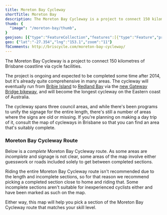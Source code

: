 ```yaml
---
title: Moreton Bay Cycleway
shortTitle: Moreton Bay
description: The Moreton Bay Cycleway is a project to connect 150 kilometres of Brisbane coastline via cycle facilities.
thumb: {
  "image": "/moreton-bay/thumb",
}
geojson: [{"type":"FeatureCollection","features":[{"type":"Feature","properties":{"highway":"path","bicycle":"yes"},"geometry":{"type":"LineString","coordinates":[[153.239847151835,-27.485268315776125],[153.2401444850393,-27.485651876770998],[153.2402680033909,-27.48606527784963],[153.24043082303612,-27.486219680264092],[153.2407957636203,-27.486204738104416],[153.2412393067918,-27.48726064573144],[153.24239027324958,-27.48855561296115],[153.24227236936855,-27.489232974369042],[153.2424969481896,-27.48935250830262],[153.243900565821,-27.48957165351048],[153.24486625475146,-27.4898754677363],[153.24500100204406,-27.49019920328391],[153.2447876521641,-27.4908964766152],[153.24479888110514,-27.49114550173485],[153.24455184440203,-27.491469233548376],[153.2443497234631,-27.491504096917676],[153.24377704746945,-27.491334760449103],[153.24368721594104,-27.49157382362316],[153.2430022505369,-27.49200712430313],[153.2427608283043,-27.4928587792906],[153.2427664427748,-27.493018152591585]]}},{"type":"Feature","properties":{"highway":"path","bicycle":"yes"},"geometry":{"type":"LineString","coordinates":[[153.15995728493021,-27.089273299920812],[153.15830575237464,-27.084056241349618],[153.15832163249536,-27.083306887780616],[153.15857571442697,-27.082854445463468],[153.1580199102016,-27.08004077879756],[153.15824223189176,-27.07967315883903],[153.15811519092594,-27.079404512722057],[153.1576546674249,-27.079362094855245],[153.15741646561403,-27.078146109179492],[153.15690830175078,-27.07776434351342],[153.1568606613886,-27.077424995162946],[153.15690830175072,-27.076972529097308],[153.15581257342066,-27.0751060872684],[153.1555212578477,-27.072601113283053],[153.1556701339795,-27.072556925322623],[153.1555629431646,-27.072104439605468],[153.1549436184563,-27.072168070519805],[153.15411388214832,-27.07136207626946],[153.15224399793286,-27.070167214480975],[153.15071156628278,-27.069590989599448],[153.14905209366688,-27.06878497682107],[153.14847643929056,-27.068544585923256],[153.1478253543408,-27.068102689545924],[153.14794048521605,-27.06805319704321],[153.14813501669497,-27.068106224723856],[153.14813104666476,-27.06818753378547],[153.1415341288669,-27.073736212225523],[153.1408154766396,-27.074086158859014],[153.1393894011261,-27.07449609495445],[153.13819913337463,-27.07439611067917],[153.1371211550337,-27.073966177279182],[153.1364025028064,-27.073486249675568],[153.12907000429976,-27.066167099130908],[153.12808185748722,-27.0656771389305],[153.12664455303263,-27.06537716224096],[153.11946925970074,-27.064357235493908],[153.11611180632633,-27.064497225988834],[153.11474187551804,-27.064807204319973],[153.113203510594,-27.064497225988834],[153.11144056684893,-27.065157178825274],[153.11046364897743,-27.065767131780866],[153.10908248922811,-27.06634708397297]]}},{"type":"Feature","properties":{"highway":"residential","bicycle":"3"},"geometry":{"type":"LineString","coordinates":[[153.10981212791063,-27.250789018774356],[153.10966334444169,-27.251245724086793],[153.10929278938698,-27.25178478368223],[153.1086976555113,-27.25355168293075],[153.10876502915758,-27.25405080192819],[153.10914681315333,-27.25461979485325],[153.10942753667962,-27.254829423091905],[153.1094724524438,-27.25513887357924],[153.10941630773857,-27.25558807436755],[153.1097082602059,-27.256097166401073]]}},{"type":"Feature","properties":{"highway":"path","bicycle":"yes"},"geometry":{"type":"LineString","coordinates":[[153.08761968814278,-27.218816399451473],[153.0879372905573,-27.21788436633676],[153.08777848935006,-27.216217984667445],[153.08795317067802,-27.215300051914824],[153.0892553405776,-27.215441272830567],[153.0906051508393,-27.215257685605188],[153.09176439965236,-27.21455157807289],[153.09278072737877,-27.213478286053203],[153.09355885329438,-27.212546208279885]]}},{"type":"Feature","properties":{},"geometry":{"type":"LineString","coordinates":[]}},{"type":"Feature","properties":{"highway":"path","bicycle":"yes"},"geometry":{"type":"LineString","coordinates":[[153.16568971156272,-27.423382329403633],[153.16636344802578,-27.423222855417727],[153.1671494738994,-27.42551527182429],[153.16753125789515,-27.425575073354434],[153.16776706565724,-27.42593388185518],[153.16878889929293,-27.426880732022575],[153.1690471649371,-27.427648173042375],[153.16956369622548,-27.427987041405252],[153.1703946378633,-27.427907307766382],[153.1708999402106,-27.428545175264965],[153.17128172420638,-27.43017969390793],[153.17136032679372,-27.43153513003644],[153.17225864207785,-27.43333903024553],[153.1739542121766,-27.43470439367491],[153.17387560958926,-27.435212663338167],[153.17358365712192,-27.435551508479975],[153.17216881054944,-27.435980046434203],[153.17220017178275,-27.436162352884033],[153.17246405189746,-27.436526109938622],[153.17246405189746,-27.436800172680947],[153.17294128189215,-27.437537647225994],[153.1733230658879,-27.437746929645122],[153.17317708965422,-27.436944678216506],[153.17327253565318,-27.43670051358066],[153.1735027289447,-27.43668556470786],[153.17383959717628,-27.43649621214374],[153.1742438390541,-27.436466314340763],[153.17431682717097,-27.436306859254742],[153.17467053881407,-27.436715462451446],[153.17496249128143,-27.438160510401488],[153.17499056363403,-27.439147118476807],[153.17514215433823,-27.439769972568044],[153.17522637139612,-27.440447633825954],[153.17545095021717,-27.440955877038252],[153.17580466186024,-27.441005704678158],[153.1760460840929,-27.44128473904582],[153.1763155786781,-27.441279756295444],[153.17882524700312,-27.443855808226598],[153.1798470806388,-27.44455835740563],[153.17992006875565,-27.44468790499266],[153.18006604498933,-27.444752678729127],[153.18040852769138,-27.444832400198724],[153.181632482266,-27.44551999548284],[153.18271046060696,-27.44556982106154],[153.18323822083636,-27.445684419807147],[153.18448463329307,-27.446003302646698],[153.18689885561915,-27.446322184564483],[153.18720765149806,-27.446526467808674],[153.18790384584327,-27.44755286082247],[153.18779155643276,-27.447841843540306],[153.18701114502966,-27.448330122963966],[153.1870392173823,-27.44844970126886],[153.18665181891603,-27.448982819634228],[153.18637670986024,-27.44991950734382],[153.18635425197814,-27.450572194609197],[153.1865170716234,-27.450901027951513],[153.18671919256232,-27.45416937878107],[153.1866462044455,-27.454926665761445],[153.18678656620864,-27.45657573981143],[153.18705044632335,-27.457477488907283],[153.1875894354938,-27.458169987350328],[153.18762312231695,-27.458693094801426],[153.1879150747843,-27.459594826581114],[153.1884821363074,-27.460556333558674],[153.189599415942,-27.461582596003243],[153.19107602169032,-27.462698521023334],[153.19164869768392,-27.463689891364933],[153.19247963932173,-27.46542352259453],[153.19291195355223,-27.467017642190477],[153.192535784027,-27.467396242206448],[153.193080387668,-27.468078715265865],[153.19305792978588,-27.468253069019372],[153.19291195355223,-27.468497163810913],[153.19237296438175,-27.47017094210351],[153.19233366308808,-27.471142319633582],[153.1888976071263,-27.470649159803724],[153.18875724536315,-27.47154083101514],[153.18885269136211,-27.471670346903856],[153.18882461900947,-27.47186960182002],[153.18888076371474,-27.472078819094232],[153.18877408877475,-27.47227309192176],[153.1885045941895,-27.47341381520414],[153.18842599160217,-27.473916925213487],[153.18834177454426,-27.47400160687038],[153.1878870024317,-27.47402651322767],[153.18674165044442,-27.473608085678023],[153.18639916774234,-27.473005347962406],[153.18639916774234,-27.47248230842991],[153.18655075844654,-27.471491017171257],[153.186427240095,-27.471356519680302],[153.18550085245826,-27.471217040627394],[153.18449586223414,-27.471495998556662],[153.1843835728236,-27.471700235164253],[153.18450709117516,-27.472004098684756],[153.18447340435202,-27.472208334350643],[153.18347964306898,-27.473488534657704],[153.18344034177528,-27.4737126927144],[153.18295749731007,-27.47436025787218],[153.18308663013215,-27.474878307258248],[153.1832494497774,-27.475042687804386],[153.18323260636583,-27.475226992973578],[153.18304732883848,-27.475361485740308],[153.18274460847195,-27.476896643575657]]}},{"type":"Feature","properties":{"highway":"residential","bicycle":"5"},"geometry":{"type":"LineString","coordinates":[[153.06867636878096,-27.325015802116184],[153.06368085231202,-27.32887608507158],[153.06346750243202,-27.328706499169503],[153.0611767984575,-27.33305579678849],[153.06053674881758,-27.335090730655036]]}},{"type":"Feature","properties":{"highway":"path","bicycle":"yes"},"geometry":{"type":"LineString","coordinates":[[153.1097082602059,-27.256097166401073],[153.10982616408694,-27.256132104004195],[153.10984862196904,-27.256815880598833],[153.10974194702905,-27.257020513652893],[153.10914681315333,-27.257729239856655],[153.10882117386285,-27.25854277211418],[153.108534835866,-27.259595863314768],[153.10806883481237,-27.260888506652115],[153.10798461775448,-27.260898488395483],[153.10768985805188,-27.261449978324116],[153.10744843581932,-27.26158473110352],[153.10731088129143,-27.261612180723752],[153.10718736293987,-27.261682052453757],[153.1068196151204,-27.261677061617355],[153.1063732647136,-27.261604694464364],[153.10609815565786,-27.26167456619907],[153.10507070755162,-27.2624556293876],[153.10480402020167,-27.26248557419296],[153.10384956021227,-27.262490564993072],[153.1038018372128,-27.26255544537413],[153.1034200532171,-27.262570417764373],[153.10335267957075,-27.262198602809843],[153.1032207395134,-27.261637134918086],[153.10259693477286,-27.260468385892384],[153.10213654818978,-27.260034177548167],[153.1020018008971,-27.259654867722045],[153.10080591867515,-27.258781452018553],[153.09932931292687,-27.25797790351261],[153.0976842730628,-27.257339053352464],[153.09576973861357,-27.256899841738544],[153.0941078553379,-27.256745119052315],[153.09367554110744,-27.256575422955397],[153.09322638346538,-27.25594155583285],[153.092816527117,-27.25603139548727],[153.0927491534707,-27.25615617266468],[153.0896499657405,-27.256944761187782],[153.08914466339317,-27.25716436712286],[153.0888021806911,-27.257114456721148],[153.08597248754614,-27.25778824525435],[153.08584896919456,-27.25792300247111],[153.0859444151935,-27.258182534428517],[153.08575913766614,-27.258222462368202],[153.08579282448932,-27.25838716496787],[153.08512470249676,-27.25851693048066],[153.0849899552041,-27.258472011666445],[153.0848720513231,-27.258302318204564],[153.08465870144312,-27.25823244435088],[153.08366494016002,-27.258626731950134],[153.0827385525233,-27.259310493206698],[153.08085770489717,-27.261311843232512],[153.08076787336876,-27.26165122071221],[153.08076225889823,-27.261940688920458],[153.08057698137088,-27.262050487009212],[153.08051522219512,-27.262699291684005],[153.0640589968267,-27.284198984016264],[153.06405779980224,-27.28435936753961],[153.06414911049643,-27.28446521751395],[153.06431585176406,-27.284493444156748],[153.06443495266953,-27.28443699086399],[153.0644984731524,-27.284334669197744],[153.0646969746615,-27.284451104189873],[153.06468903460114,-27.284786295152472],[153.06487165598946,-27.28514265496131],[153.06494311653273,-27.285410806142878],[153.06502397625093,-27.288342340148336],[153.0647698943193,-27.29186696364958],[153.06479371450044,-27.292212716486453],[153.0647381340779,-27.2943048509926],[153.06448941870502,-27.2974767143644],[153.0644304667645,-27.297633874956013],[153.06442485229397,-27.297878346545193],[153.0644753825287,-27.297993098329982],[153.06460451535077,-27.299627051092173],[153.0647982145839,-27.300717171086603],[153.06510139599234,-27.302271259571054],[153.06539615569494,-27.303166783824118],[153.06569933710333,-27.304012411513963],[153.06596040998275,-27.304900438376624],[153.0662972782143,-27.306399591198883],[153.06677170097373,-27.30791867880912],[153.06710576197,-27.308933886686972],[153.0679226674315,-27.310832076006577],[153.0681500534878,-27.31127606304059],[153.068354981662,-27.311365857955074],[153.06873395842248,-27.311385812370645],[153.06918592329978,-27.311552930460174],[153.06964069541237,-27.31185224581228],[153.06999721429077,-27.312630461948824],[153.06996633470288,-27.31285245208972],[153.06972771970553,-27.31339620134491],[153.06947226129662,-27.313722948468694],[153.06943857447345,-27.31399482129623],[153.06954805664873,-27.31420184327771],[153.07073948719508,-27.31583014106843],[153.07116618695505,-27.3160596073971],[153.07323792657905,-27.318573729124545],[153.07524790702726,-27.320638857914812],[153.0756240765525,-27.320778527072807],[153.0761967525461,-27.320883278825875],[153.07838639605114,-27.321950743430218],[153.0791555785132,-27.321925802785657],[153.08063779873197,-27.3221502683848],[153.08115994449088,-27.322095399058067],[153.0823670556539,-27.32171131301089],[153.08268146600335,-27.32173625370369],[153.08299587635278,-27.321865945215826],[153.08294534611807,-27.321985660323183],[153.08295938229438,-27.322195161450104],[153.0837061068743,-27.322519388604448],[153.08393349293058,-27.32276629941697],[153.08402633119832,-27.322885909724015],[153.0838242102594,-27.32300562373036],[153.0838691260236,-27.323125337607472],[153.08385228261204,-27.323564287384592],[153.08403194566887,-27.3236989648088],[153.08454847695722,-27.324377337495772],[153.08514361083294,-27.32483124631457],[153.08608122741074,-27.325165441729848],[153.08629457729072,-27.325235273480452],[153.0872939530443,-27.32687630695979],[153.08717043469275,-27.326926186016536]]}},{"type":"Feature","properties":{"highway":"residential","bicycle":"1"},"geometry":{"type":"LineString","coordinates":[[153.1391905489771,-27.43535940431022],[153.14053241917836,-27.43146231610096],[153.1472517903562,-27.422724497727383],[153.14812764775817,-27.422445416438375],[153.14929545762752,-27.423242789678564],[153.15333787640608,-27.42382088167731],[153.15300100817456,-27.425415602535384],[153.16373587581975,-27.426910632421926]]}},{"type":"Feature","properties":{"highway":"path","bicycle":"yes"},"geometry":{"type":"LineString","coordinates":[[153.08834937799045,-27.431350199751627],[153.0926949781774,-27.43003462742523],[153.0928521833521,-27.43031867277735],[153.09267252029528,-27.430428304121282],[153.09264444794263,-27.430587767699922],[153.0928521833521,-27.43078211362494],[153.09286902676368,-27.431120972368124],[153.09350346193307,-27.432725554056358],[153.09364943816675,-27.432885014316412],[153.09380102887096,-27.432855115535197],[153.093812257812,-27.432974710611454],[153.09457021133298,-27.432760436007932],[153.0950305979161,-27.433637464310284],[153.09544045426446,-27.434006212765542],[153.09579978037812,-27.43463906197273],[153.09633315507807,-27.435301805677852],[153.09710978177668,-27.437186641143192],[153.10555606566012,-27.45240273607206],[153.10565065105666,-27.452365523238917],[153.1056618799977,-27.452268369325324],[153.10542607223564,-27.451942031194154],[153.1049460350057,-27.45058186339314],[153.1046384261256,-27.450179805046343],[153.10444984969197,-27.450121674666008],[153.10405483168893,-27.450146336043225],[153.10381464486292,-27.449991321580555],[153.1033481663167,-27.449233861413934],[153.10332236112055,-27.44902071470832],[153.10321914033582,-27.44887626794641],[153.10306232414365,-27.448765290427662],[153.1029988036607,-27.448641981942558],[153.10297299846457,-27.44845173429514],[153.10286580764966,-27.448321379236166],[153.10224251291118,-27.447956736563878],[153.10209363677936,-27.447673124763185],[153.1021095169001,-27.447592092686193],[153.102216707715,-27.447549815057183],[153.10229213828845,-27.447613231494625],[153.10237352390718,-27.447843996556514],[153.10250850493333,-27.447914459074617],[153.10265539605007,-27.447902128137198],[153.10272487157823,-27.447799957459832],[153.10267921623117,-27.447588569551066],[153.1024529245108,-27.447278533218775],[153.1024489544806,-27.447021343327346],[153.10289558287604,-27.44727324850101],[153.10404689162868,-27.449251476825715],[153.1043942692696,-27.449575599900545],[153.10726857112095,-27.449538607641234],[153.10751868302242,-27.449582646043766]]}},{"type":"Feature","properties":{"highway":"path","bicycle":"yes"},"geometry":{"type":"LineString","coordinates":[[153.06053674881758,-27.335090730655036],[153.06025041082077,-27.335210431483794],[153.06018584440974,-27.335432376428393],[153.06023677365258,-27.336686168997055],[153.06019747235888,-27.33705025337566],[153.0602816894168,-27.337479173163942],[153.06071400364726,-27.33790310388173],[153.06118561917143,-27.338850707858008],[153.06909079367168,-27.347373792027557],[153.06910202261273,-27.347543349367772],[153.0697926024874,-27.34826147169629],[153.07002841024948,-27.34827144558474],[153.07037650742208,-27.348660426533975],[153.07156677517355,-27.3477777370284],[153.07207769199138,-27.347633114913418],[153.07222928269556,-27.34745358374939],[153.07252123516292,-27.347019715568553],[153.07313882692074,-27.346496079294326],[153.0737844910312,-27.3455236053617],[153.07402591326382,-27.344630916647933],[153.0741325882038,-27.343947680762174],[153.0742617210259,-27.343693336400104],[153.07446945643534,-27.343438991454192],[153.0745031432585,-27.343124799832573],[153.07459297478692,-27.34297518446153],[153.07484001149004,-27.342905363885905],[153.07501406007637,-27.342915338256546],[153.07520495207424,-27.342810607320054],[153.07546883218893,-27.34225204065357],[153.07555304924682,-27.341793215928305],[153.0756316518342,-27.34172838184654],[153.07571306165678,-27.341753318036325],[153.07576359189153,-27.34180319039906],[153.075864652361,-27.341793215928305],[153.07628854488567,-27.3414490961376],[153.07631942447358,-27.34132192116189],[153.0761594120636,-27.341080038942554],[153.07614256865202,-27.34096782536255],[153.07620152059255,-27.340915458986323],[153.0767741965862,-27.340960344453176],[153.07683876299723,-27.340900497159996],[153.07683876299723,-27.340843143473712],[153.07687806429087,-27.340798257959396],[153.0769398234667,-27.34080075159956],[153.0769987754072,-27.340880548055093],[153.0771194865235,-27.340910471711112],[153.0772121252872,-27.340883041693406],[153.07731037852136,-27.340805738879713],[153.07743108963768,-27.340818207079113],[153.07766128292923,-27.340915458986323],[153.07775953616343,-27.340898003522085],[153.07787182557396,-27.340783296117245],[153.07793077751447,-27.34075586606806],[153.0780037656313,-27.340830675277118],[153.07800657286657,-27.340912965348746],[153.07787744004446,-27.34118726514617],[153.07799534392552,-27.341411691748128],[153.07798411498447,-27.341865530820904],[153.07781456648163,-27.34232158583226],[153.07771134569688,-27.342445012958898],[153.07769546557617,-27.34270949919589],[153.07778280624012,-27.342864664161088],[153.07799321783978,-27.342970458330967],[153.07805673832266,-27.343199678685846],[153.0782870000732,-27.34347121603112],[153.07824729977136,-27.343591115426335],[153.0783902208579,-27.344116555363442],[153.07842595112947,-27.344687836226097],[153.07852480287588,-27.34492314638734],[153.07846922245332,-27.345564950874955],[153.07866772396238,-27.34584706156136],[153.07875506462642,-27.34618559343683],[153.0786518438417,-27.346383069886485],[153.07868360408312,-27.34684854869653],[153.0785009826948,-27.347109498082993],[153.0786915441435,-27.347574973840874],[153.0786439037813,-27.348202657750836],[153.07851686281552,-27.34845655135587],[153.07854068299662,-27.34856234018622],[153.07869948420384,-27.348795075257396],[153.07869948420384,-27.348985494497406],[153.07859626341912,-27.349204123591527],[153.0786518438417,-27.3497330631635],[153.07904884685982,-27.35017031796939],[153.07953319054192,-27.350367787315978],[153.08035101675935,-27.35215910030723],[153.0806447989928,-27.35232130438392],[153.08078772007934,-27.352575188548826],[153.08073213965676,-27.35280791518876],[153.08053363814773,-27.35293485678625],[153.0802398559143,-27.35292075217149],[153.07996195380156,-27.353350942113565],[153.08004929446557,-27.35380933939331],[153.08066861917388,-27.354465196817422],[153.08153408575342,-27.354923589485338],[153.08277273517007,-27.355029372139263],[153.0829156562566,-27.354909485123844],[153.08415430567322,-27.35476844141014],[153.08555969635745,-27.355233884983672],[153.08590905901343,-27.35527619793881],[153.08613932076395,-27.355212728500042],[153.08674276535154,-27.35540313670724],[153.08736209005986,-27.3552903022536],[153.08852927893324,-27.35476844141014],[153.08875954068375,-27.354754337028876],[153.0897838084706,-27.35498000691333],[153.0913003599999,-27.354923589485328],[153.09443668384336,-27.355607648861422],[153.09513540915532,-27.355917942443128],[153.09557211247528,-27.355960255136907],[153.0958738347691,-27.35601667203679],[153.0962152573647,-27.357025119273818],[153.09703308358206,-27.358118181082055],[153.09873225649974,-27.35914776491718],[153.10018528754617,-27.35961319008422],[153.10043936947784,-27.359556775016653],[153.10084431255635,-27.35974717575449],[153.10194798094685,-27.35961319008422],[153.10221794299918,-27.359676657000875],[153.10192176671694,-27.36146407336676],[153.10185158583536,-27.36153886859118],[153.10181789901222,-27.36168845888843],[153.10182912795327,-27.361972679896393],[153.10173087471907,-27.362713146990515],[153.1015736695443,-27.36284029740744],[153.10153998272116,-27.363044735026556],[153.10164104319063,-27.363114542907585],[153.10158489848538,-27.36336385640911],[153.1014164643696,-27.363441143480575],[153.10137154860539,-27.363570786188973],[153.10150910313328,-27.36372785311307],[153.10149225972174,-27.363884919814332],[153.1013940064875,-27.364071903691926],[153.10129856048857,-27.364697674105212],[153.10103371708303,-27.365204701572036],[153.1011347775525,-27.365832958658483],[153.10051077330786,-27.37013823366805],[153.10070927481692,-27.37015233608958],[153.1005663537304,-27.371224114867793],[153.102067025139,-27.371428597797756],[153.10513188843916,-27.375045767859557],[153.10522716916356,-27.37547587183375],[153.10503660771482,-27.376406582907208],[153.10517952880133,-27.376723868983806],[153.10517158874097,-27.37706935723246],[153.1059973550187,-27.378014156321775],[153.10601323513941,-27.378260930874443],[153.10577503332854,-27.378705123682177],[153.10449668361014,-27.37969926302768],[153.09925624377053,-27.383379616038926],[153.09861309888112,-27.38420450595014],[153.09389670302545,-27.393722021433526],[153.09199902859868,-27.393947611862018],[153.09118914244166,-27.394208450221175],[153.0877669764252,-27.394652578984353],[153.08761611527828,-27.39482177042484],[153.08787813727025,-27.396478422933153],[153.0876478755197,-27.396894344557804],[153.08790195745135,-27.399756406862487],[153.08821161980552,-27.401074622456157],[153.0880369384775,-27.401617412542883],[153.08462271252142,-27.40508556678876],[153.08385252666622,-27.40550850498293],[153.07963635461343,-27.40598078405348],[153.0793663925611,-27.405783413941137],[153.07899320972405,-27.406072420057242],[153.0761824283555,-27.406382572121522],[153.07578542533736,-27.40622749619819],[153.07552340334536,-27.40643191441512],[153.07489613857675,-27.406481256686696],[153.07474527742983,-27.406206349464522],[153.07353838825463,-27.406579941163727],[153.07364830194737,-27.406176596031404],[153.073836878381,-27.406137826998712]]}},{"type":"Feature","properties":{"highway":"residential","bicycle":"1"},"geometry":{"type":"LineString","coordinates":[[153.11566812015138,-27.444037506854276],[153.11514804619756,-27.44409740206416],[153.11438183037257,-27.44433345933947],[153.1137744157548,-27.4448901297201],[153.11177749057344,-27.447437389361273],[153.112202283803,-27.44629588608971],[153.1124722458553,-27.445482029322175],[153.11308760053348,-27.44475977045246],[153.11395306711304,-27.44422071562921],[153.11489793429624,-27.44398818136289],[153.11566812015138,-27.444037506854276]]}},{"type":"Feature","properties":{"highway":"residential","bicycle":"1"},"geometry":{"type":"LineString","coordinates":[[153.09066622246775,-27.062916758575106],[153.08679568563417,-27.061581803448398],[153.07841098189076,-27.061638369571224],[153.07720409271556,-27.0614403880165],[153.0747903143652,-27.061921199757425],[153.072598857705,-27.063193926768538],[153.0696769154914,-27.065004002526848],[153.06799362269444,-27.065456516901204],[153.06551632386117,-27.065767619474283],[153.0633883876839,-27.06655951303817],[153.0608475683677,-27.06828469036684],[153.05573416949386,-27.073460063078315],[153.05351095259223,-27.075072015614364],[153.0508748525517,-27.075807284511086],[153.0398540487678,-27.076203196534557],[153.0379166740392,-27.07575072553643],[153.03207278961202,-27.072611657695788],[153.03010365464198,-27.072244013369232],[153.02622890518484,-27.072639937978657],[153.0039649759268,-27.077447482360796],[153.00170999878372,-27.078578639306155],[152.99558027218345,-27.083923201447714],[152.99084799620707,-27.086015711889036],[152.98678268530122,-27.08649641822676],[152.9749361152396,-27.0855915575252],[152.97283993930373,-27.08615709632011],[152.9707437633679,-27.087966801279258],[152.9682664645346,-27.08836267034211],[152.96445523556037,-27.086383311038734],[152.95878396896148,-27.08490977090421],[152.95718416867356,-27.08479144331734],[152.95704942138093,-27.08545127667481],[152.95527524869482,-27.085151352903157],[152.95515173034326,-27.085361299627618],[152.95539876704638,-27.085931153039425],[152.95536508022323,-27.086201082591245],[152.95509558563796,-27.086331048439792],[152.95448922282122,-27.08641102734858],[152.95391654682757,-27.086141098302598],[152.9528497974277,-27.085981140042527],[152.9514798666194,-27.086451016781563],[152.95094087744894,-27.0864010299881]]}},{"type":"Feature","properties":{"highway":"path","bicycle":"yes"},"geometry":{"type":"LineString","coordinates":[[153.29161888000021,-27.60357090844688],[153.2917697411471,-27.60364830750652],[153.29261932760596,-27.603732742781972],[153.29331011285754,-27.603655343781966],[153.2935959550306,-27.60347240047373],[153.2953665884916,-27.60342314645395],[153.29561273036285,-27.603338710939955],[153.29682358956813,-27.60330001130764],[153.29689902014158,-27.603264829811852],[153.29942792936728,-27.603183912328667],[153.29957879051415,-27.603106512941014],[153.3002576656752,-27.603088922163472],[153.300734069297,-27.603275384261774],[153.30144470469938,-27.603359819824565],[153.30153204536342,-27.60328593871068],[153.30164717623865,-27.603278902411517],[153.3017067266914,-27.603335192792134],[153.3017067266914,-27.603440737177856],[153.3024372122448,-27.604024747607962],[153.30265556390478,-27.604049374485427],[153.3028421553233,-27.60419361751366],[153.30287391556473,-27.60439766830248],[153.30326694855273,-27.604756515319725],[153.3035051503636,-27.60473892480705],[153.30393788365342,-27.60518924104222],[153.30383069283852,-27.605794350568917],[153.30347339012218,-27.60616022912668],[153.30311608740587,-27.606673864271265],[153.30313593755676,-27.60684976616453],[153.3029850764099,-27.607078438203594],[153.3028302452328,-27.607577996997957],[153.30289773574586,-27.608689683041863],[153.30306050698331,-27.60921034224694],[153.30326297852258,-27.609551583761974],[153.30352103048438,-27.609811911625705],[153.30360837114833,-27.61010390025033],[153.3036163112087,-27.61091653919284],[153.3038267228083,-27.611363312147148],[153.30425945609812,-27.611898030137922],[153.30473982975008,-27.612246299004564],[153.30560132629947,-27.612323691935668],[153.30592289874417,-27.612531245435502],[153.30593877886486,-27.612795084062494],[153.30620477088704,-27.6132840633042],[153.30695907662152,-27.613875056884268],[153.30777293280872,-27.614666561148137],[153.30783645329163,-27.614898734647227],[153.30797540434799,-27.61498316125215],[153.3079952544989,-27.61508165887565],[153.30836446730572,-27.615422882100642],[153.3083565272454,-27.61566912500468],[153.308435927849,-27.615760586513737]]}},{"type":"Feature","properties":{"highway":"path","bicycle":"yes"},"geometry":{"type":"LineString","coordinates":[[153.28184356659597,-27.52456382808377],[153.28171443377389,-27.524613617915264],[153.28168074695074,-27.52540029426039],[153.28149546942336,-27.525639283427704],[153.28141125236547,-27.526535488178347],[153.28146178260022,-27.526684854926515],[153.28137756554233,-27.52767067037487],[153.28129896295496,-27.52773539532232],[153.28127089060234,-27.528616646584535],[153.28102385389923,-27.528820777225125],[153.2813270353076,-27.52991112715376],[153.28163583118652,-27.530349255585893],[153.28179303636125,-27.530349255585893],[153.2820513020054,-27.53078240356921],[153.28201200071172,-27.531036317110704],[153.2818491810665,-27.53125537930264],[153.2819390125949,-27.531902605955608],[153.28211306118118,-27.532355662345072],[153.28212990459278,-27.53273403767878],[153.28229833870856,-27.533107433112697],[153.28305629222953,-27.5338392844834],[153.28306190670006,-27.533933877162063],[153.2828766291727,-27.534028469759306],[153.28275311082115,-27.533963748517355],[153.28257344776432,-27.533749670291677],[153.28124281824972,-27.533694906027424],[153.2807880461371,-27.534909670569103],[153.28053539496347,-27.53505404742927],[153.27869946310156,-27.534989326791273],[153.2785591013384,-27.536876166672222],[153.27841312510475,-27.537030497788574],[153.27815485946059,-27.537065346720343],[153.27618979477654,-27.53696577831456],[153.2760887343071,-27.538504100113283],[153.27597083042602,-27.53866340728905],[153.27520164796402,-27.538718169077374],[153.27448861020724,-27.53889738928473],[153.27419665773994,-27.539285698731188],[153.2743033326799,-27.539415134908403],[153.27435386291464,-27.53964413700226],[153.27456159832406,-27.53977855105245],[153.27449422467777,-27.54026642289017],[153.2743033326799,-27.54063979273125],[153.2741741998578,-27.542018761014393],[153.27401699468308,-27.54219797583812],[153.2740450670357,-27.542421993956697],[153.27387663291995,-27.5426161426233],[153.27371942774522,-27.543273258641413],[153.27371942774522,-27.54376111496114],[153.2738261026852,-27.5438407647668],[153.27405629597678,-27.543825830432638],[153.27430894715042,-27.543716311920083],[153.2744156220904,-27.54374618061615],[153.27453914044196,-27.54398015178775],[153.27465142985247,-27.543990107996763],[153.27476371926304,-27.543960239367017],[153.27485916526194,-27.543795961758224],[153.27511743090614,-27.54369639945153],[153.27525217819874,-27.543701377569],[153.2755890464303,-27.543905480191377],[153.27581923972184,-27.543945305049093],[153.2760045172492,-27.5440697576364],[153.2760943487776,-27.544214122461046],[153.27621225265864,-27.544263903391077],[153.27714854703981,-27.54418513314089],[153.2772327640977,-27.544414125292672],[153.2777605243271,-27.54427473882235],[153.2779345729134,-27.54432949781392],[153.2781310793818,-27.54428469500466],[153.27829389902706,-27.54422993599076],[153.2789788644312,-27.544349410167726],[153.2797705047753,-27.544603292362375],[153.281550291932,-27.54534004521316],[153.28234193227613,-27.54576317806253],[153.28234754674662,-27.545877672553363],[153.2822745586298,-27.545962298839452],[153.28210612451406,-27.54596727685425],[153.2810281461731,-27.545783090156466],[153.28049477147314,-27.545887628590407],[153.27993893889112,-27.546181331277168],[153.279585227248,-27.546679130647735],[153.27936064842694,-27.546972831218223],[153.27925397348696,-27.5474308034222],[153.27933819054488,-27.5474656490552],[153.27942802207326,-27.547704590240855],[153.27942802207326,-27.548217316447385],[153.27951223913112,-27.548222294359984],[153.27895079207858,-27.54904364685002],[153.27888341843226,-27.54932240751121],[153.2788497316091,-27.54959121176444],[153.27870936984596,-27.549820192646447],[153.278720598787,-27.54994961641206],[153.27859708043545,-27.550029261730483],[153.27892833419648,-27.55053699927768],[153.2790013223133,-27.55089042304747],[153.27914168407645,-27.551164201242326],[153.279703131129,-27.55146286758559],[153.27982664948058,-27.55163708924408],[153.27977611924587,-27.551786421874226],[153.27965260089428,-27.55241361670346],[153.27946732336693,-27.55250321567237],[153.27921467219326,-27.552543037412864],[153.27785035585552,-27.55240863898083],[153.27721030621558,-27.55210499747322],[153.2757523618993,-27.551940585514295],[153.27567296129567,-27.55234184158381],[153.27569678147677,-27.552574147059218],[153.27622876552107,-27.55260934481565],[153.27688779053122,-27.553017637965873],[153.27782471765406,-27.55384829865462],[153.27801527910276,-27.554172113831125],[153.2779676387406,-27.554355139378075],[153.27658470593843,-27.554447859812804],[153.27502845410726,-27.55495469776891],[153.2751078547109,-27.555179958331816],[153.2749014131415,-27.555250352162954],[153.27464733120985,-27.55681308359278],[153.27453161600067,-27.557289459530747],[153.2742140135862,-27.55723314551526],[153.27356292863644,-27.560457076394115],[153.27349214924263,-27.560654737836327],[153.27264653281395,-27.560510437537047],[153.2722932001278,-27.5606160231405],[153.2721701291922,-27.560689933002507],[153.27207484846784,-27.56062306217713],[153.26992309210945,-27.56029574649684],[153.26987148171708,-27.56019368011736],[153.26794998710923,-27.559820609095397],[153.26748793502708,-27.560000504274807],[153.27008433476578,-27.56401270445155],[153.27101332182826,-27.565047405973637],[153.2726648543838,-27.566525534084924]]}},{"type":"Feature","properties":{"highway":"residential","bicycle":"5"},"geometry":{"type":"LineString","coordinates":[[153.08717043469275,-27.326926186016536],[153.08724903728012,-27.32702594406271],[153.08297642521,-27.329080939845785],[153.08344242626364,-27.329958790511316],[153.0828192200353,-27.33025306844018],[153.08243743603953,-27.330273019457927],[153.08203319416168,-27.330457566201915],[153.0818198442817,-27.33074186734149],[153.08146051816806,-27.33168454485081],[153.08115733675967,-27.333305532406396],[153.08097205923232,-27.333539950183408],[153.08063519100077,-27.333684590692133],[153.08027586488714,-27.33368957829251],[153.07973126124614,-27.333589826242214],[153.0794449232493,-27.333340445723753],[153.0794000074851,-27.332911509919633],[153.07927648913355,-27.33243768355546],[153.07884417490305,-27.332088547043796],[153.07644679598857,-27.330662063586438],[153.0765422419875,-27.329973753814688],[153.07532951635395,-27.329789206265342],[153.0746164785972,-27.329110866687454],[153.07476245483085,-27.328252960689436],[153.07393712766356,-27.328143228048052]]}},{"type":"Feature","properties":{"highway":"residential","bicycle":"3"},"geometry":{"type":"LineString","coordinates":[[153.29699022699197,-27.581734718138044],[153.29812660716905,-27.576033154557955]]}},{"type":"Feature","properties":{"highway":"residential","bicycle":"3"},"geometry":{"type":"LineString","coordinates":[[153.1703907568515,-27.082066043316633],[153.17010516816757,-27.082202151364168],[153.17072400678256,-27.08336344294181],[153.1699300007462,-27.08368863456465],[153.1632285897998,-27.088948124508043],[153.16441959885424,-27.09089916282524],[153.163736753663,-27.09197363318433],[153.1626402215453,-27.091299009718913]]}},{"type":"Feature","properties":{"highway":"residential","bicycle":"1"},"geometry":{"type":"LineString","coordinates":[[153.2726648543838,-27.566525534084924],[153.27280434451524,-27.566387143303185],[153.27406229909187,-27.568007192153164],[153.27818689147986,-27.57431452415665],[153.2783019881256,-27.574267245216536]]}},{"type":"Feature","properties":{"highway":"residential","bicycle":"1"},"geometry":{"type":"LineString","coordinates":[[153.1391905489771,-27.43535940431022],[153.13874590559678,-27.43769195366628],[153.1389999875284,-27.438164095119472],[153.1397145929611,-27.43874898396927],[153.1396272522971,-27.439672115484843],[153.13902380770946,-27.44063047285743],[153.1382218616128,-27.440010360213822],[153.13681647092858,-27.439615741262546],[153.1361018654958,-27.438798311802813],[153.13870620529494,-27.436353034081378],[153.1391905489771,-27.43535940431022]]}},{"type":"Feature","properties":{"highway":"path","bicycle":"yes"},"geometry":{"type":"LineString","coordinates":[[153.26156981486258,-27.516232623940123],[153.2624456722646,-27.517288243511942],[153.26241198544145,-27.517527250310202],[153.26188422521204,-27.517995303785604],[153.26190668309414,-27.51837372854344],[153.26208634615094,-27.520275791157925],[153.26086239157632,-27.52026583280059],[153.26072764428372,-27.52261598012559],[153.26118028443764,-27.522835713452938],[153.2613668758562,-27.523152578595546],[153.26137084588638,-27.52338142507511],[153.2617082984518,-27.523483525658488],[153.26191871005142,-27.523677164435522],[153.2621847020736,-27.523758140550253],[153.26399106580618,-27.52382855451458],[153.26425308779818,-27.524001068536624],[153.2646818510578,-27.524022192683983],[153.26511855437772,-27.523740537052113],[153.26621825273799,-27.523796868236207],[153.2663849940056,-27.523909530517813],[153.26640484415648,-27.524067961656012]]}},{"type":"Feature","properties":{"highway":"path","bicycle":"yes"},"geometry":{"type":"LineString","coordinates":[[153.02960961086083,-27.178059706024982],[153.02969108635693,-27.178165728535568],[153.0293685956515,-27.17917310779602],[153.0296263454208,-27.183083443612535],[153.03065940799755,-27.18618989197941],[153.0307597873175,-27.186155945238056],[153.03131162151269,-27.187402236546067],[153.03188330585886,-27.189182052362113],[153.03258997123112,-27.190644022679464],[153.03347925799181,-27.192000035987792],[153.03362217907832,-27.192028286089727],[153.03464644686514,-27.193200659009275],[153.0349640492797,-27.193723279110145],[153.03525783151315,-27.193921026617716],[153.0362900393603,-27.195248750801326],[153.0362662191792,-27.195545367873443],[153.0363297396621,-27.19558774167648],[153.03624239899813,-27.1959126069648],[153.03635355984318,-27.195940856075573],[153.03642899041665,-27.195718394134474],[153.03653618123153,-27.195725456425148],[153.0371118356079,-27.196558803583205],[153.03732621723773,-27.196643550402925],[153.0375366288373,-27.19690485269159],[153.03789790158385,-27.19716262326824],[153.0380408226704,-27.19756163682128],[153.03846822363104,-27.198094223858284],[153.039079608279,-27.19858151048164],[153.03954013178003,-27.19890636704737],[153.03995301491892,-27.199485456838687],[153.04205713091517,-27.20074955703111],[153.04229533272607,-27.20110265508246],[153.0424938342351,-27.202211375694365],[153.04260499508018,-27.20233142758305],[153.04293053755507,-27.202402046280707],[153.04437562854113,-27.203609619087292],[153.04468529089527,-27.203666113401194],[153.0458365996479,-27.204626512356754],[153.045860419829,-27.204958413012974],[153.0469164478573,-27.205777567849694],[153.0476945737729,-27.206017663816123],[153.04856004035244,-27.206737948612187],[153.0486076807146,-27.207175766507678],[153.04853622017137,-27.20742998256097],[153.0486950213786,-27.207444105658045],[153.04892528312914,-27.207705382631016],[153.04952078765638,-27.207945474444507],[153.05061651598652,-27.209110618546614],[153.05094205846137,-27.2092589087403],[153.0525306348167,-27.209547215573952],[153.05332464085302,-27.209836733205826],[153.05357872278464,-27.210119188707164],[153.05357872278464,-27.210281600296256],[153.0537931044144,-27.210429888931753],[153.05557167793575,-27.210839446995113],[153.05696118849932,-27.209766119218628],[153.05837451924393,-27.209413048611463],[153.05831099876104,-27.209935592712736],[153.05862066111519,-27.210210986590962],[153.05861272105483,-27.210535809264858],[153.05843406969666,-27.21159293885605],[153.05849759017954,-27.211698858083643],[153.05957346835874,-27.211893043072745],[153.06048260527035,-27.212228452711408],[153.06137586206123,-27.21278275905912],[153.06228896900294,-27.213082860071303],[153.0640993027657,-27.213337062649327],[153.06430971436538,-27.21331587912331],[153.0656396744762,-27.213728957154213],[153.0690525381333,-27.214297378265748],[153.06971950320377,-27.214502150378024],[153.07133133545747,-27.21521531927945],[153.07193012886535,-27.215285929813408]]}},{"type":"Feature","properties":{"highway":"residential","bicycle":"3"},"geometry":{"type":"LineString","coordinates":[[153.16178349881372,-27.09077192223173],[153.16197406026242,-27.090192268809986],[153.16087833193234,-27.089810544186818],[153.16070365060432,-27.089216747742917],[153.15995728493021,-27.089273299920812]]}},{"type":"Feature","properties":{"highway":"residential","bicycle":"3"},"geometry":{"type":"LineString","coordinates":[[152.97639648293926,-27.15342780194074],[152.9784608986337,-27.153173462822597],[152.97998539022342,-27.153597361031135],[152.9806523552939,-27.154332114115423],[152.9800489107063,-27.1571015246087],[153.00428197493434,-27.16040777169935],[153.00510774121213,-27.161227253704443],[153.00485365928054,-27.16272491217557],[153.01720839320544,-27.167613355692176],[153.01778007755155,-27.168432784814904],[153.0199080137289,-27.175722613593564],[153.02041617759215,-27.176315950796063],[153.0264188632266,-27.178463240018935],[153.02695878733127,-27.17753086951068],[153.02781631385048,-27.177107062158942],[153.0294321161344,-27.177682733420003],[153.02960961086083,-27.178059706024982]]}},{"type":"Feature","properties":{"highway":"residential","bicycle":"1"},"geometry":{"type":"LineString","coordinates":[[153.10751868302242,-27.449582646043766],[153.10771091311537,-27.448121163994443],[153.10754528623485,-27.447804778504864],[153.10714665882753,-27.447289093124176],[153.10702033324068,-27.446579087568615],[153.1070820924165,-27.446177994691],[153.10735720147227,-27.445928867945867],[153.10810392605217,-27.445986167147066],[153.10796075705377,-27.44694031903635],[153.10803935964114,-27.447600497627906],[153.1086138795792,-27.448510648596386],[153.10894513334023,-27.44933274547915],[153.1096806289791,-27.449905718471022],[153.11050595614637,-27.450040242133326],[153.11045542591165,-27.449397516488315],[153.11072492049686,-27.448690015711566],[153.11177749057344,-27.447437389361273]]}},{"type":"Feature","properties":{"highway":"path","bicycle":"yes"},"geometry":{"type":"LineString","coordinates":[[153.22086986665374,-27.483426071714174],[153.2208810955948,-27.483311512199023],[153.2212797230021,-27.483416110021928],[153.2224250749894,-27.483914193530207],[153.22259912357563,-27.483929136000654],[153.22419924767547,-27.48350078437725],[153.22600149271426,-27.483341397301412],[153.22648995165,-27.483246761116014],[153.22765776151937,-27.483291588792923],[153.2277756654004,-27.48343603340551],[153.22811814810248,-27.483331435601517],[153.2284325584519,-27.483381244092],[153.2290052344455,-27.483226837698197],[153.22913998173817,-27.48329656964478],[153.22966212749705,-27.48311227797582],[153.22992039314124,-27.48283334945789],[153.2303920086654,-27.482743693712834],[153.23053798489906,-27.48291802426122],[153.2308830340137,-27.483015666946756],[153.23092093168975,-27.483067966011095],[153.23095742574816,-27.48309162510348],[153.23102058854155,-27.48308664424235],[153.23110901645234,-27.483067966011095],[153.23118340818684,-27.483133962414],[153.2316334293677,-27.48438053421177],[153.231700803014,-27.484412909424762],[153.23271140770862,-27.484129003386627],[153.23288966714784,-27.483972107630535],[153.2329640588823,-27.483645863358664],[153.23311424596886,-27.483670767535617],[153.23330092711385,-27.482659653424346],[153.23336970437776,-27.482612335048927],[153.23454733957055,-27.48279289189856],[153.23460629151108,-27.482862624119868],[153.23460629151108,-27.482926130211585],[153.23478876180315,-27.482938582382136],[153.23485332821423,-27.482846436286714],[153.2349908827421,-27.482827758014732],[153.23785987718074,-27.483279771307554],[153.23790058209207,-27.483198832424524],[153.2380727454153,-27.483216265419742]]}},{"type":"Feature","properties":{"highway":"path","bicycle":"yes"},"geometry":{"type":"LineString","coordinates":[[153.2783019881256,-27.574267245216536],[153.2792873277029,-27.575832416143793],[153.27951471375917,-27.576235524912867],[153.2796494610518,-27.576325104438183],[153.2797972060632,-27.576585770188938],[153.27988142312105,-27.577401933888908],[153.2804316412326,-27.57943236357913],[153.2804091833505,-27.57955179944934],[153.2803418097042,-27.579661282216133],[153.28034742417472,-27.5798752709448],[153.28024636370526,-27.579974800443804],[153.28061130428944,-27.58127862854006],[153.2819138614514,-27.58460282240759],[153.28217212709558,-27.584762062698697],[153.2825482966208,-27.584781967718822],[153.28412034836802,-27.584294293685605],[153.2843112403659,-27.58458789361844],[153.28698934280666,-27.583667281027843],[153.28787642914975,-27.583473204954895],[153.28929689019276,-27.58341846548761],[153.29060506182526,-27.583647375805405],[153.290773495941,-27.583781735986797],[153.2909812313505,-27.58379666488568],[153.2910991352315,-27.58370211515843],[153.29125072593573,-27.583662304722576],[153.2928901513292,-27.58391609600359],[153.29328990021284,-27.583959360758964],[153.29334151060522,-27.583762309475794],[153.2926308752027,-27.583656746142754],[153.2925752947802,-27.583540626359035],[153.29271424583652,-27.583340055533963],[153.29391319495136,-27.583174672297012],[153.29411963652078,-27.58300577001038],[153.2943570403154,-27.581540638645375],[153.29462653490063,-27.58135651162975],[153.29509253595427,-27.58133162957691]]}},{"type":"Feature","properties":{"highway":"residential","bicycle":"5"},"geometry":{"type":"LineString","coordinates":[[153.18274460847195,-27.476896643575657],[153.18091487839953,-27.486175129282863]]}},{"type":"Feature","properties":{"highway":"path","bicycle":"yes"},"geometry":{"type":"LineString","coordinates":[[153.11424630102312,-27.194205953789254],[153.1147941651882,-27.194283640015655],[153.11495296639546,-27.194446074677778],[153.11535790947397,-27.195590172986744],[153.11559611128484,-27.195809104041132],[153.11559611128484,-27.196063346016473],[153.11553259080193,-27.19632818079101],[153.11568345194883,-27.197475790878688],[153.1158025528543,-27.197638220890724],[153.11599708433315,-27.197811243904123],[153.1160050243935,-27.197934831606457],[153.11608045496695,-27.197948955906572],[153.11610824517822,-27.197807712824904],[153.11621543599313,-27.197786526347226],[153.11646951792474,-27.198090198809304],[153.1164496677738,-27.1982702832508],[153.11562787152621,-27.199979305432315],[153.11547304034914,-27.20007111166755],[153.11540951986623,-27.200470114811623],[153.11549289050006,-27.200629009471413],[153.11546113025855,-27.200791434889563],[153.11535790947386,-27.200932674191257],[153.1152824789004,-27.201778037858933],[153.11587798342762,-27.20345169726784],[153.11659258886027,-27.204362665878538],[153.1164576078341,-27.205068837973517],[153.11595738403125,-27.206551784810088],[153.1162273460836,-27.206890741316645],[153.11620352590253,-27.207159081153254],[153.11610824517814,-27.20730737394368],[153.1161161852385,-27.20840190986533],[153.1163543870494,-27.209461127941537],[153.1169022512144,-27.21056976541136],[153.11769625725074,-27.21158659517678],[153.1185458437096,-27.212271537774626],[153.1185617238303,-27.212553987104354],[153.1181329605707,-27.21312594480415],[153.11799003948423,-27.213288352010878],[153.1178868186995,-27.21354961528151],[153.11751363586242,-27.21383206137142],[153.11729925423265,-27.214100384493655],[153.1171483930857,-27.2145876011426],[153.11643378765305,-27.21619751926562],[153.1162988066269,-27.216974225830143],[153.11622734608366,-27.21833697971678],[153.11633850692874,-27.21881005618348],[153.11654494849822,-27.21909248893717],[153.11661640904146,-27.219756203089652],[153.11630674668731,-27.22021515205253],[153.115687421979,-27.221288379169014],[153.11524277859866,-27.22327240996419],[153.11515543793467,-27.22440209142283],[153.11521895841756,-27.224691570452233],[153.11511573763286,-27.225072834367197],[153.11502045690852,-27.225277586671705],[153.11503633702924,-27.225849479045312],[153.11514749787432,-27.226456670202843],[153.1151316177536,-27.227169762567573],[153.11572712228082,-27.228588873390013],[153.1168069704902,-27.229577298103106],[153.11720397350837,-27.230339791172273],[153.11771213737157,-27.231984781582877],[153.11772801749228,-27.232937876493995],[153.11761685664723,-27.233100254813518],[153.1172119135687,-27.23313555441686],[153.11647348795498,-27.233347351801847],[153.11567154185832,-27.23402510072601],[153.1151395578139,-27.23493581934529],[153.11448847286414,-27.236439547734417],[153.11391678851797,-27.23855038101269],[153.1121064547552,-27.243089595895558],[153.11115364751157,-27.245828566006534],[153.11048668244112,-27.24925218383304],[153.11024054056986,-27.249696893468876],[153.11008173936264,-27.25066395431855],[153.1100030199085,-27.250766557808976],[153.10991880285061,-27.250806488410962],[153.10981212791063,-27.250789018774356]]}},{"type":"Feature","properties":{"highway":"path","bicycle":"yes"},"geometry":{"type":"LineString","coordinates":[[153.18091487839953,-27.486175129282863],[153.18130394135736,-27.486506187573063],[153.19021268908466,-27.487943109894015],[153.19080819361187,-27.487858585570613],[153.1913242975355,-27.4879501535847],[153.19150691892384,-27.488154420418663],[153.1917054204329,-27.48818259512465],[153.19199126260594,-27.488112158346176],[153.1931663915397,-27.48830233754466],[153.19346811383352,-27.488506603725334],[153.19513552650974,-27.488724956809822],[153.1959692328479,-27.488661564023445],[153.19627645618576,-27.488406430049984],[153.2008241773116,-27.483639872931136],[153.19992024755695,-27.483067075275724],[153.19992586202747,-27.482698490861477],[153.2000606093201,-27.482583930589573],[153.2000774527317,-27.481662463199388],[153.19928019791703,-27.480462053577813],[153.1992352821528,-27.480247871232734],[153.19989217520433,-27.47990916341843],[153.19994270543904,-27.479734828108032],[153.199824801558,-27.479505701280495],[153.199931476498,-27.479366232543445],[153.20030203155272,-27.4792018584481],[153.2006445142548,-27.479181934298655],[153.20085786413478,-27.479256649840465],[153.20101787654474,-27.479157029106794],[153.20274713346666,-27.47877348844109],[153.20304189316926,-27.478845713733445],[153.20333946010714,-27.47947581513742],[153.20363983428024,-27.479886748893975],[153.2037792728549,-27.479832622847624],[153.20535140480678,-27.48077654289206],[153.20660990437432,-27.481445735038633],[153.20759447185938,-27.48185429245572],[153.20965888755376,-27.482238194164946],[153.2102742422319,-27.48213605530872],[153.21057596452567,-27.482224106052474],[153.2109054770307,-27.482421339463052],[153.21150892161833,-27.482586874374338],[153.21246966892227,-27.482703100865525],[153.2126086199786,-27.482639704612804],[153.21316045417385,-27.482653792672124],[153.2131445740531,-27.482879201376054],[153.2132778238489,-27.483068191024607],[153.2134518724352,-27.483025853688797],[153.21344204711178,-27.48295612157083],[153.2135417039636,-27.482895105931384],[153.2138266383428,-27.48288514419112],[153.2141789463683,-27.48297978068723],[153.21444703733587,-27.48332719554816],[153.21641540386264,-27.48897319024545],[153.2166371754484,-27.48924961292206],[153.21704141732624,-27.489443855468867],[153.21838046854666,-27.489936931164205],[153.21857978225032,-27.490253195725675],[153.21891384324658,-27.491139727764544],[153.21910192800922,-27.491099883781157],[153.21914122930286,-27.491157159502734],[153.21920860294918,-27.491157159502734],[153.22132806557264,-27.49056696911732],[153.2223470919731,-27.490342845357382],[153.22248464650096,-27.490203390343183],[153.2225576336101,-27.4900455502527],[153.2222122409843,-27.48905592612733],[153.22230227910595,-27.489051793465528]]}},{"type":"Feature","properties":{"highway":"residential","bicycle":"3"},"geometry":{"type":"LineString","coordinates":[[153.16373587581975,-27.426910632421926],[153.16568971156272,-27.423382329403633]]}},{"type":"Feature","properties":{"highway":"residential","bicycle":"5"},"geometry":{"type":"LineString","coordinates":[[153.2380727454153,-27.483216265419742],[153.23812327565003,-27.482877566732977],[153.23890930152362,-27.48300208843006],[153.23901036199308,-27.483156495138935],[153.23895421728784,-27.483594809778293],[153.239847151835,-27.485268315776125]]}},{"type":"Feature","properties":{"highway":"residential","bicycle":"2"},"geometry":{"type":"LineString","coordinates":[[153.073836878381,-27.406137826998712],[153.07434073163935,-27.40756874773722],[153.07443204233354,-27.40754760126021],[153.07484095544223,-27.40853795692327],[153.07492035604585,-27.408989076845007],[153.07463145872563,-27.411672476333326],[153.07469497920852,-27.414012574530194],[153.0718683177195,-27.43082880976915]]}},{"type":"Feature","properties":{"highway":"residential","bicycle":"3"},"geometry":{"type":"LineString","coordinates":[[153.31236265188713,-27.582955916469224],[153.3094984905137,-27.584629946298918]]}},{"type":"Feature","properties":{"bicycle":"no"},"geometry":{"type":"LineString","coordinates":[]}},{"type":"Feature","properties":{"highway":"residential","bicycle":"2"},"geometry":{"type":"LineString","coordinates":[[153.2427664427748,-27.493018152591585],[153.23981101911497,-27.492584943560445],[153.2398044413536,-27.49482465628548]]}},{"type":"Feature","properties":{"highway":"path","bicycle":"yes"},"geometry":{"type":"LineString","coordinates":[[153.07393712766356,-27.328143228048052],[153.07389782636986,-27.328078385981648],[153.07345989766887,-27.32801354387732],[153.07329707802361,-27.32776415081495],[153.07306688473207,-27.326931173920972],[153.07325216225942,-27.32563929917425],[153.07022596264605,-27.325290141253642],[153.0698048773566,-27.325150477777566],[153.06961398535873,-27.325030766086634],[153.06940063547876,-27.324980886177272],[153.06896270677777,-27.32505570603291],[153.06867636878096,-27.325015802116184]]}},{"type":"Feature","properties":{"highway":"path","bicycle":"yes"},"geometry":{"type":"LineString","coordinates":[[153.1626402215453,-27.091299009718913],[153.16178349881372,-27.09077192223173]]}},{"type":"Feature","properties":{"highway":"residential","bicycle":"3"},"geometry":{"type":"LineString","coordinates":[[153.09355885329438,-27.212546208279885],[153.1013718726916,-27.207998686727496],[153.09808468770132,-27.204594985513335],[153.09724375668182,-27.203402023637718]]}},{"type":"Feature","properties":{"highway":"residential","bicycle":"1"},"geometry":{"type":"LineString","coordinates":[[153.10908248922811,-27.06634708397297],[153.10847612641132,-27.06637708141855],[153.10844243958817,-27.067426986958246],[153.10630894078838,-27.06786694445187],[153.10443792923047,-27.067600229472827]]}},{"type":"Feature","properties":{"highway":"residential","bicycle":"2"},"geometry":{"type":"LineString","coordinates":[[153.0882605097529,-27.42746925171088],[153.08866475163074,-27.42829150535917],[153.08870966739494,-27.428690171590304],[153.08834937799045,-27.431350199751627]]}},{"type":"Feature","properties":{"highway":"path","bicycle":"yes"},"geometry":{"type":"LineString","coordinates":[[153.29740266428766,-27.590060728832636],[153.2883103255909,-27.59540981081838],[153.28758044442253,-27.595778017346383],[153.2860701518511,-27.596345252009712],[153.2859522479701,-27.596285543236018],[153.28584588940097,-27.596424510043413],[153.28595256434093,-27.59667827178531],[153.286070468222,-27.59674544391277],[153.28696731021319,-27.598792397555673],[153.28765809546476,-27.600727442020457],[153.28785529138813,-27.602930605038484]]}},{"type":"Feature","properties":{"highway":"path","bicycle":"yes"},"geometry":{"type":"LineString","coordinates":[[153.31193517072185,-27.58789432524279],[153.311904938054,-27.588190589293202],[153.31232179122304,-27.588306704153236],[153.31221658542327,-27.58853893350444],[153.31227018083067,-27.589365806746383],[153.3114066992662,-27.58925321160784],[153.31103153141405,-27.589024502376702],[153.31005291897426,-27.588811626432918],[153.30990999788773,-27.58881514504692],[153.30880434448216,-27.589163487274032],[153.3066528052464,-27.59046934938063],[153.3057708517284,-27.591584747426246],[153.3057034780821,-27.591525036059615],[153.3056080320832,-27.591597187290205],[153.30319096829237,-27.58839994934]]}},{"type":"Feature","properties":{"highway":"residential","bicycle":"1"},"geometry":{"type":"LineString","coordinates":[[152.94946251039352,-27.110358672617146],[152.95145024320175,-27.11280874445104],[152.95634606150023,-27.121843862638904],[152.95886134429577,-27.123842684018037],[152.95949016499463,-27.1256016172849],[152.95940033346622,-27.128359888750094],[152.96191561626173,-27.13307677504907],[152.96514955128458,-27.13571494671433],[152.96708092914545,-27.137873404498517],[152.96941654888417,-27.139032559070415],[152.97163244672146,-27.14017313680574],[152.9764282431807,-27.145656067424405],[152.977571611873,-27.14777568499584],[152.97779393356313,-27.14966917602281],[152.97639648293926,-27.15342780194074]]}},{"type":"Feature","properties":{"highway":"residential","bicycle":"1"},"geometry":{"type":"LineString","coordinates":[[153.11566812015138,-27.444037506854276],[153.12685963523307,-27.44567580528761],[153.1283682467021,-27.44549259892907],[153.13001977925762,-27.444111495050006],[153.1361018654958,-27.438798311802813]]}},{"type":"Feature","properties":{"highway":"path","bicycle":"yes"},"geometry":{"type":"LineString","coordinates":[[153.2398044413536,-27.49482465628548],[153.23959389870888,-27.494829636615695],[153.23959109147364,-27.494919282521053],[153.2396781157668,-27.49493920382344],[153.23971741706043,-27.495008928353407],[153.23973145323677,-27.496562777848602],[153.23959951317943,-27.496921355386593],[153.23891174054,-27.49821620899341],[153.23868996895425,-27.498345693516335],[153.2386534748958,-27.49853992001513],[153.23870961960108,-27.498577271225606],[153.23868716171899,-27.49872418586384],[153.23806395549062,-27.500512046595137],[153.23688210944496,-27.502850166037184],[153.23682035026917,-27.50291988555605],[153.2367810489755,-27.503116593960453],[153.2378786779633,-27.50594517213521],[153.2378618345517,-27.506243961358525],[153.23769340043594,-27.506580098264962],[153.23618872233504,-27.50860436769989],[153.2364273373324,-27.508733840000488],[153.23624205980502,-27.5089504567781],[153.23625609598133,-27.509052540399],[153.23634312027448,-27.509142174719756],[153.23684274384502,-27.509194232598933],[153.2368254671958,-27.50929319166057]]}},{"type":"Feature","properties":{"highway":"residential","bicycle":"3"},"geometry":{"type":"LineString","coordinates":[[153.28785529138813,-27.602930605038484],[153.28815701368194,-27.602937641360008],[153.29161888000021,-27.60357090844688]]}},{"type":"Feature","properties":{"highway":"residential","bicycle":"5"},"geometry":{"type":"LineString","coordinates":[[153.22230227910595,-27.489051793465528],[153.22216612819568,-27.488720583635082],[153.2219527783157,-27.488505172195662],[153.22113306561894,-27.488046954553063],[153.22098568576766,-27.487856445026363],[153.22062495603637,-27.48685159520637],[153.22065443200663,-27.486555243694543],[153.22094498085633,-27.485855452505884],[153.22098777053475,-27.48535364220778],[153.22046562477587,-27.483914193530207],[153.2205105405401,-27.483635267043073],[153.22086986665374,-27.483426071714174]]}},{"type":"Feature","properties":{},"geometry":{"type":"LineString","coordinates":[]}},{"type":"Feature","properties":{"highway":"residential","bicycle":"5"},"geometry":{"type":"LineString","coordinates":[[153.07193012886535,-27.215285929813408],[153.07139020476066,-27.218124436217984],[153.07173956741664,-27.21813855795959],[153.07216833067628,-27.218364505581842],[153.07990194946987,-27.219465993677446],[153.08190284468137,-27.219917883078676],[153.0818552043192,-27.22024267745348],[153.08617459715674,-27.221231176245094],[153.08761968814278,-27.218816399451473]]}},{"type":"Feature","properties":{"highway":"path","bicycle":"yes"},"geometry":{"type":"LineString","coordinates":[[153.09724375668182,-27.203402023637718],[153.09734762438657,-27.203352089130306],[153.09737850397445,-27.203264703688514],[153.09736166056285,-27.203194795285764],[153.0972830579755,-27.203104912989218],[153.10026153458944,-27.200895283742447],[153.1020244783345,-27.200345990578978],[153.10293402255965,-27.20017121491394],[153.10320913161544,-27.199936515732723],[153.10434886913214,-27.198073885561968],[153.1056401973531,-27.197105105826132],[153.10598829452567,-27.19586665349343],[153.10697644133822,-27.196006479445636],[153.1071504899245,-27.195956541625698],[153.10726839380553,-27.195876641067258],[153.10741998450976,-27.195876641067258],[153.10762771991918,-27.19593157270733],[153.109547868839,-27.195062650865538],[153.11010931589155,-27.194398470409162],[153.11032266577155,-27.193899084001988],[153.1102272197726,-27.19351954883684],[153.11027775000736,-27.193244884424843],[153.11039003941787,-27.193045128063947],[153.11030582235998,-27.192945249749307],[153.11037353658102,-27.19271474596732],[153.11046087724503,-27.19263882426947],[153.1104489671545,-27.192538183799623],[153.11037155156595,-27.192391636988145],[153.11038941670174,-27.192287465041197],[153.11058791821085,-27.192186824254268],[153.11076656956897,-27.192163871079625],[153.1108042848557,-27.192049105135524],[153.1111854077531,-27.19202365495294],[153.1119238333669,-27.191423338722217],[153.11229304617373,-27.19097133378073],[153.1128170901577,-27.190685298457268],[153.11310690236098,-27.190710017588263],[153.11357139589222,-27.191024303204564],[153.11365476652605,-27.191267962230203],[153.11377783746167,-27.19138096333677],[153.11423836096273,-27.191451588970224]]}},{"type":"Feature","properties":{"highway":"residential","bicycle":"5"},"geometry":{"type":"LineString","coordinates":[[153.26955922539275,-27.52484734047127],[153.27185873875268,-27.524980914578038],[153.2749236020528,-27.52476967476372],[153.2793002114478,-27.525156325616237],[153.28035573190664,-27.525081641229196],[153.2817874218907,-27.524434374416376],[153.28184356659597,-27.52456382808377]]}},{"type":"Feature","properties":{"highway":"path","bicycle":"yes"},"geometry":{"type":"LineString","coordinates":[[152.95094087744894,-27.0864010299881],[152.9472258475223,-27.106425265081143],[152.94728199222757,-27.106725131881614],[152.94873202484013,-27.10942573373433],[152.94906550737537,-27.109517614424085],[152.9491687281601,-27.109694307846233],[152.94907344743572,-27.10989220414785],[152.94946251039352,-27.110358672617146]]}},{"type":"Feature","properties":{"highway":"residential","bicycle":"5"},"geometry":{"type":"LineString","coordinates":[[153.29812660716905,-27.576033154557955],[153.29904765417118,-27.576209105618275],[153.29926663563646,-27.575083025761383],[153.2992161054017,-27.574928748120104],[153.29903082787436,-27.574774470261882],[153.29899152658066,-27.574600285322514],[153.29926102116593,-27.57333619204846],[153.29965403410273,-27.57301767806022],[153.29965403410273,-27.572863397514777],[153.30005827598058,-27.572037246386877],[153.30018740880269,-27.571987478047983],[153.30110256749836,-27.572161667135312],[153.3012878450257,-27.572131806168553],[153.30151803831728,-27.57114141283336],[153.30114748326258,-27.57043469453613],[153.3012597726731,-27.569912118220262],[153.3036224843588,-27.570344651067156]]}},{"type":"Feature","properties":{"highway":"residential","bicycle":"5"},"geometry":{"type":"LineString","coordinates":[[153.11423836096273,-27.191451588970224],[153.1139763389708,-27.19299121666459],[153.11424630102312,-27.194205953789254]]}},{"type":"Feature","properties":{"highway":"residential","bicycle":"5"},"geometry":{"type":"LineString","coordinates":[[153.0718683177195,-27.43082880976915],[153.0772357985249,-27.431519446990873],[153.0794748955473,-27.4314066901886],[153.08101061607806,-27.430803539507792]]}},{"type":"Feature","properties":{"highway":"path","bicycle":"yes"},"geometry":{"type":"LineString","coordinates":[[153.10443792923047,-27.067600229472827],[153.10374122953306,-27.067500913919314],[153.10091968104462,-27.066575662076467],[153.0906670710304,-27.063013797054662],[153.09066622246775,-27.062916758575106]]}},{"type":"Feature","properties":{"highway":"residential","bicycle":"3"},"geometry":{"type":"LineString","coordinates":[[153.30319096829237,-27.58839994934],[153.30016580529403,-27.590180360282428],[153.29950678028388,-27.590271843067725],[153.29856191310068,-27.590018505936836],[153.29795052845276,-27.590004431634625],[153.29760116579675,-27.59011702600174],[153.29740266428766,-27.590060728832636]]}},{"type":"Feature","properties":{"highway":"residential","bicycle":"5"},"geometry":{"type":"LineString","coordinates":[[153.29509253595427,-27.58133162957691],[153.2952104398353,-27.581426181347698],[153.29699022699197,-27.581734718138044]]}},{"type":"Feature","properties":{"highway":"residential","bicycle":"5"},"geometry":{"type":"LineString","coordinates":[[153.3094984905137,-27.584629946298918],[153.31193517072185,-27.58789432524279]]}},{"type":"Feature","properties":{"highway":"residential","bicycle":"3"},"geometry":{"type":"LineString","coordinates":[[153.3036224843588,-27.570344651067156],[153.3049188452966,-27.564353952360356],[153.30501015599077,-27.56430468076919]]}},{"type":"Feature","properties":{"highway":"residential","bicycle":"3"},"geometry":{"type":"LineString","coordinates":[[153.26640484415648,-27.524067961656012],[153.26640391728324,-27.524664054704374],[153.26955922539275,-27.52484734047127]]}},{"type":"Feature","properties":{"highway":"residential","bicycle":"5"},"geometry":{"type":"LineString","coordinates":[[153.2368254671958,-27.50929319166057],[153.2434760740715,-27.510251944621302],[153.2456278304299,-27.511146308441738],[153.24642977652655,-27.51140686976188],[153.25826850619345,-27.51210963534843],[153.2587850374818,-27.512418366899915],[153.25895347159758,-27.512906360165744],[153.2586952059534,-27.5161529541273],[153.26156981486258,-27.516232623940123]]}},{"type":"Feature","properties":{"highway":"path","bicycle":"yes"},"geometry":{"type":"LineString","coordinates":[[153.2030223883757,-27.070130818527826],[153.17160271986162,-27.081772989717685],[153.17101876266477,-27.0818798314978],[153.1704796937583,-27.082189090823157],[153.1703907568515,-27.082066043316633]]}},{"type":"Feature","properties":{"highway":"path","bicycle":"yes"},"geometry":{"type":"LineString","coordinates":[[153.30501015599077,-27.56430468076919],[153.30503397617184,-27.564202618117136],[153.30520865749983,-27.56406536129751],[153.30624086534706,-27.56421669572996],[153.30714603222847,-27.564558077288122],[153.3082616107095,-27.565075426697856],[153.30849981252044,-27.56542736367817],[153.30849584249026,-27.565920073554775],[153.3083568914339,-27.566159388982484],[153.30841247185643,-27.56633183654073],[153.3087935947539,-27.567120164785056],[153.30871816418045,-27.567514326783805],[153.3084998125205,-27.568341358519135],[153.30854348285246,-27.56855603382306],[153.30863876357685,-27.56872495835715],[153.30859112321465,-27.568865728603598],[153.30740805422056,-27.57019599851651],[153.30712618207767,-27.570319170840904],[153.30667756866717,-27.570741474903496],[153.3061098543512,-27.570998375746516],[153.30517689725858,-27.572216007177477],[153.30493472541747,-27.572786107422925],[153.30487120493456,-27.573968528118613],[153.30502603611166,-27.574559733687973],[153.30534363852613,-27.575080555002522],[153.3055421400353,-27.57525650759059],[153.30647509712793,-27.576579662012982],[153.30662198824464,-27.5768576631741],[153.307570825458,-27.57792039529596],[153.3080710492609,-27.579577814579103],[153.3087181641805,-27.580351972118187],[153.30990123317457,-27.58133373677542],[153.310631718728,-27.581569499739437],[153.31141778470393,-27.581738404237896],[153.31236265188713,-27.582955916469224]]}},{"type":"Feature","properties":{"highway":"path","bicycle":"yes"},"geometry":{"type":"LineString","coordinates":[[153.08101061607806,-27.430803539507792],[153.0811217769231,-27.430923344260997],[153.08471068420724,-27.42946453635995],[153.0855840908472,-27.429281303086945],[153.08834723185356,-27.428971215316697],[153.0885019319855,-27.428812262835635],[153.08853000433814,-27.428510771964447],[153.0882071722829,-27.42784798748538],[153.0879713645208,-27.42775330366355],[153.08790960534503,-27.427646161346193],[153.08798259346187,-27.42756891914592],[153.08814260587184,-27.427511610381764],[153.0882605097529,-27.42746925171088]]}}]}]
geo: {"lat":"-27.354","lng":"153.1","zoom":"11"}
fbComments: http://briscycle.com/moreton-bay-cycleway/
---
```

The Moreton Bay Cycleway is a project to connect 150 kilometres of Brisbane coastline via cycle facilities.

The project is ongoing and expected to be completed some time after 2014, but it's already quite comprehensive in many areas. The cycleway will eventually run from <a href="../bribie-island/">Bribie Island</a> to <a href="../redland-city/">Redland Bay</a> via the <a href="../gateway-bridge-cycleway/">new Gateway Bridge bikeway</a>, and will become the longest cycleway on the Eastern coast of Australia.

The cycleway spans three council areas, and while there's been programs to unify the signage for the entire length, there's still a number of areas where the signs are old or missing. If you're planning on making a day trip of it, consult the map of cycleways in Brisbane so that you can find an area that's suitably complete.

<h3>Moreton Bay Cycleway Route</h3>
Below is a <em>complete</em> Moreton Bay Cycleway route. As some areas are <em>incomplete</em> and signage is not clear, some areas of the map involve either guesswork or roads included solely to get between completed sections.

Riding the entire Moreton Bay Cycleway route isn't recommended due to the length and incomplete sections, so for that reason we recommend picking a completed section close to home and riding that. Some incomplete sections aren't suitable for inexperienced cyclists either and have been marked as such on the map.

Either way, this map will help you pick a section of the Moreton Bay Cycleway route that matches your skill level.
